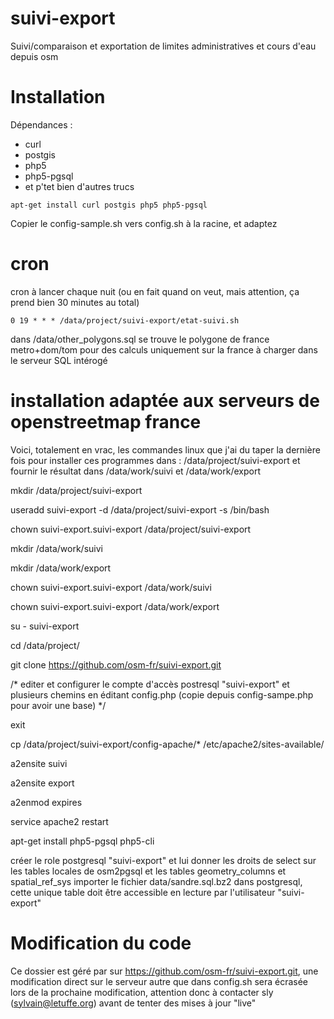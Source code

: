 suivi-export
============

Suivi/comparaison et exportation de limites administratives et cours d'eau depuis osm

Installation
============

Dépendances :
* curl
* postgis
* php5
* php5-pgsql
* et p'tet bien d'autres trucs

``
apt-get install curl postgis php5 php5-pgsql
``


Copier le config-sample.sh vers config.sh à la racine, et adaptez

cron
====
cron à lancer chaque nuit (ou en fait quand on veut, mais attention, ça prend bien 30 minutes au total)

``
0 19 * * * /data/project/suivi-export/etat-suivi.sh 
``

dans /data/other_polygons.sql se trouve le polygone de france metro+dom/tom pour des calculs uniquement sur la france
à charger dans le serveur SQL intérogé

installation adaptée aux serveurs de openstreetmap france 
=========================================================
Voici, totalement en vrac, les commandes linux que j'ai du taper la dernière fois pour installer ces programmes dans :
/data/project/suivi-export
et fournir le résultat dans 
/data/work/suivi
et
/data/work/export

mkdir /data/project/suivi-export

useradd suivi-export -d /data/project/suivi-export -s /bin/bash

chown suivi-export.suivi-export /data/project/suivi-export

mkdir /data/work/suivi

mkdir /data/work/export

chown suivi-export.suivi-export /data/work/suivi

chown suivi-export.suivi-export /data/work/export

su - suivi-export

cd /data/project/

git clone https://github.com/osm-fr/suivi-export.git

/* 
editer et configurer le compte d'accès postresql "suivi-export" et plusieurs chemins en éditant config.php 
(copie depuis config-sampe.php pour avoir une base)
*/

exit

cp /data/project/suivi-export/config-apache/* /etc/apache2/sites-available/

a2ensite suivi

a2ensite export

a2enmod expires

service apache2 restart

apt-get install php5-pgsql php5-cli


créer le role postgresql "suivi-export" et lui donner les droits de select sur les tables locales de osm2pgsql et les tables geometry_columns et spatial_ref_sys
importer le fichier data/sandre.sql.bz2 dans postgresql, cette unique table doit être accessible en lecture par l'utilisateur "suivi-export" 


Modification du code
====================
Ce dossier est géré par sur https://github.com/osm-fr/suivi-export.git, une modification direct sur le serveur autre que dans config.sh sera écrasée lors de la
prochaine modification, attention donc à contacter sly (sylvain@letuffe.org) avant de tenter des mises à jour "live"
